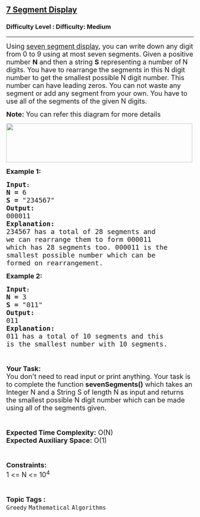 <h2><a href="https://www.geeksforgeeks.org/problems/7-segment-display0752/1?page=3&difficulty=Medium&status=unsolved&sortBy=submissions">7 Segment Display</a></h2><h3>Difficulty Level : Difficulty: Medium</h3><hr><div class="problems_problem_content__Xm_eO"><p><span style="font-size:18px">Using <a href="https://www.electronics-tutorials.ws/blog/7-segment-display-tutorial.html" target="_self">seven segment display</a>, you can write down any digit from 0 to 9 using at most seven segments. Given a positive number <strong>N</strong> and then a string <strong>S</strong> representing a number of<strong> </strong>N digits. You have to rearrange the segments in this N digit number to get the smallest possible N digit number. This number can have leading zeros. You can not waste any segment or add any segment from your own. You have to use all of the segments of the given N digits. </span></p>

<p><span style="font-size:18px"><strong>Note:</strong> You can refer this diagram for more details</span></p>

<p><span style="font-size:18px"><img alt="" src="https://media.geeksforgeeks.org/img-practice/ScreenShot2022-02-17at11-1646053217.png" style="height:104px; width:500px"></span></p>

<p><span style="font-size:18px"><strong>Example 1:</strong></span></p>

<pre><span style="font-size:18px"><strong>Input</strong></span><strong>:</strong>
<span style="font-size:18px"><strong>N = </strong>6</span>
<span style="font-size:18px"><strong>S = </strong>"234567"</span>
<span style="font-size:18px"><strong>Output:</strong></span>
<span style="font-size:18px">000011</span>
<span style="font-size:18px"><strong>Explanation:</strong></span>
<span style="font-size:18px">234567 has a total of 28 segments and
we can rearrange them to form 000011
which has 28 segments too. 000011 is the
smallest possible number which can be
formed on rearrangement.</span></pre>

<p><span style="font-size:18px"><strong>Example 2:</strong></span></p>

<pre><span style="font-size:18px"><strong>Input</strong></span><strong>:</strong>
<span style="font-size:18px"><strong>N = </strong>3</span>
<span style="font-size:18px"><strong>S = </strong>"011"</span>
<span style="font-size:18px"><strong>Output:</strong></span>
<span style="font-size:18px">011</span>
<span style="font-size:18px"><strong>Explanation:</strong></span>
<span style="font-size:18px">011 has a total of 10 segments and this
is the smallest number with 10 segments.
</span></pre>

<p>&nbsp;</p>

<p><span style="font-size:18px"><strong>Your Task:</strong><br>
You don't need to read input or print anything. Your task is to complete the function <strong>sevenSegments()</strong> which takes an Integer N and a String S of length N as input and returns the smallest possible N digit number which can be made using all of the segments given.</span></p>

<p>&nbsp;</p>

<p><span style="font-size:18px"><strong>Expected Time Complexity:</strong> O(N)<br>
<strong>Expected Auxiliary Space:</strong> O(1)</span></p>

<p>&nbsp;</p>

<p><span style="font-size:18px"><strong>Constraints:</strong></span><br>
<span style="font-size:18px">1 &lt;= N &lt;= 10<sup>4</sup></span></p>
</div><br><p><span style=font-size:18px><strong>Topic Tags : </strong><br><code>Greedy</code>&nbsp;<code>Mathematical</code>&nbsp;<code>Algorithms</code>&nbsp;